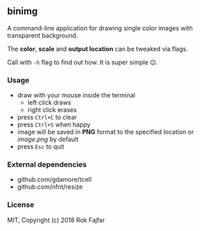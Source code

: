 ## binimg

A command-line application for drawing single color images with transparent background.

The **color**, **scale** and **output location** can be tweaked via flags.

Call with `-h` flag to find out how. It is super simple :wink:.

### Usage
- draw with your mouse inside the terminal
    - left click draws
    - right click erases
- press `Ctrl+C` to clear
- press `Ctrl+S` when happy
- image will be saved in **PNG** format to the specified location or *image.png* by default
- press `Esc` to quit

### External dependencies

- github.com/gdamore/tcell
- github.com/nfnt/resize

### License

MIT, Copyright (c) 2018 Rok Fajfar
